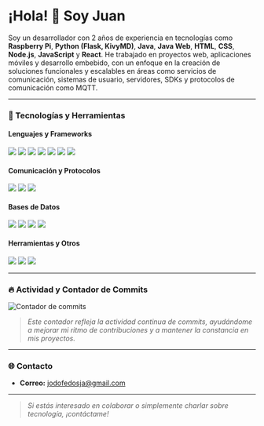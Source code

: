# ¡Hola! 👋 Soy Juan

Soy un desarrollador con 2 años de experiencia en tecnologías como **Raspberry Pi**, **Python (Flask, KivyMD)**, **Java**, **Java Web**, **HTML**, **CSS**, **Node.js**, **JavaScript** y **React**. He trabajado en proyectos web, aplicaciones móviles y desarrollo embebido, con un enfoque en la creación de soluciones funcionales y escalables en áreas como servicios de comunicación, sistemas de usuario, servidores, SDKs y protocolos de comunicación como MQTT.


---

### 🚀 Tecnologías y Herramientas

#### Lenguajes y Frameworks
<p>
  <img src="https://img.shields.io/badge/Python-3776AB?style=for-the-badge&logo=python&logoColor=white" />
  <img src="https://img.shields.io/badge/Flask-000000?style=for-the-badge&logo=flask&logoColor=white" />
  <img src="https://img.shields.io/badge/KivyMD-4B0082?style=for-the-badge&logo=python&logoColor=white" />
  <img src="https://img.shields.io/badge/Java-007396?style=for-the-badge&logo=java&logoColor=white" />
  <img src="https://img.shields.io/badge/JavaScript-F7DF1E?style=for-the-badge&logo=javascript&logoColor=black" />
  <img src="https://img.shields.io/badge/Node.js-339933?style=for-the-badge&logo=nodedotjs&logoColor=white" />
  <img src="https://img.shields.io/badge/React-61DAFB?style=for-the-badge&logo=react&logoColor=black" />
</p>

#### Comunicación y Protocolos
<p>
  <img src="https://img.shields.io/badge/MQTT-660066?style=for-the-badge&logo=mqtt&logoColor=white" />
  <img src="https://img.shields.io/badge/Socket.IO-010101?style=for-the-badge&logo=socket.io&logoColor=white" />
  <img src="https://img.shields.io/badge/REST%20API-00599C?style=for-the-badge&logo=api&logoColor=white" />
</p>

#### Bases de Datos
<p>
  <img src="https://img.shields.io/badge/PostgreSQL-4169E1?style=for-the-badge&logo=postgresql&logoColor=white" />
  <img src="https://img.shields.io/badge/MongoDB-47A248?style=for-the-badge&logo=mongodb&logoColor=white" />
  <img src="https://img.shields.io/badge/MySQL-4479A1?style=for-the-badge&logo=mysql&logoColor=white" />
  <img src="https://img.shields.io/badge/SQLite-003B57?style=for-the-badge&logo=sqlite&logoColor=white" />
</p>

#### Herramientas y Otros
<p>
  <img src="https://img.shields.io/badge/Git-F05032?style=for-the-badge&logo=git&logoColor=white" />
  <img src="https://img.shields.io/badge/Raspberry%20Pi-A22846?style=for-the-badge&logo=raspberry-pi&logoColor=white" />
  <img src="https://img.shields.io/badge/Visual%20Studio%20Code-007ACC?style=for-the-badge&logo=visualstudiocode&logoColor=white" />
</p>

---

### 🔥 Actividad y Contador de Commits

![Contador de commits](https://github-readme-streak-stats.herokuapp.com/?user=juanes2929&theme=radical)
> *Este contador refleja la actividad continua de commits, ayudándome a mejorar mi ritmo de contribuciones y a mantener la constancia en mis proyectos.*

---

### 🌐 Contacto

- **Correo:** jodofedosja@gmail.com

---

> *Si estás interesado en colaborar o simplemente charlar sobre tecnología, ¡contáctame!*
